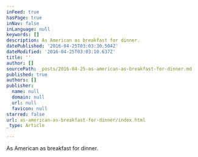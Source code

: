 ```yaml
---
inFeed: true
hasPage: true
inNav: false
inLanguage: null
keywords: []
description: As American as breakfast for dinner.
datePublished: '2016-04-25T03:03:30.504Z'
dateModified: '2016-04-25T03:03:10.637Z'
title: ''
author: []
sourcePath: _posts/2016-04-25-as-american-as-breakfast-for-dinner.md
published: true
authors: []
publisher:
  name: null
  domain: null
  url: null
  favicon: null
starred: false
url: as-american-as-breakfast-for-dinner/index.html
_type: Article

---
```

As American as breakfast for dinner.